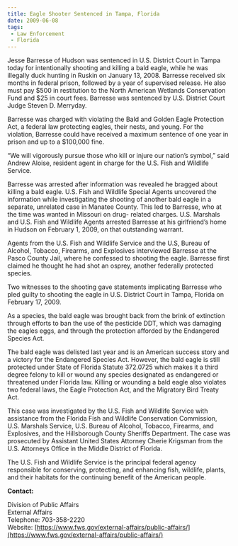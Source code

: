 ```yaml
---
title: Eagle Shooter Sentenced in Tampa, Florida
date: 2009-06-08
tags:
 - Law Enforcement
 - Florida
---
```


Jesse Barresse of Hudson was sentenced in U.S. District Court in Tampa today for intentionally shooting and killing a bald eagle, while he was illegally duck hunting in Ruskin on January 13, 2008\. Barresse received six months in federal prison, followed by a year of supervised release. He also must pay $500 in restitution to the North American Wetlands Conservation Fund and $25 in court fees. Barresse was sentenced by U.S. District Court Judge Steven D. Merryday.

Barresse was charged with violating the Bald and Golden Eagle Protection Act, a federal law protecting eagles, their nests, and young. For the violation, Barresse could have received a maximum sentence of one year in prison and up to a $100,000 fine.

“We will vigorously pursue those who kill or injure our nation’s symbol,” said Andrew Aloise, resident agent in charge for the U.S. Fish and Wildlife Service.

Barresse was arrested after information was revealed he bragged about killing a bald eagle. U.S. Fish and Wildlife Special Agents uncovered the information while investigating the shooting of another bald eagle in a separate, unrelated case in Manatee County. This led to Barresse, who at the time was wanted in Missouri on drug- related charges. U.S. Marshals and U.S. Fish and Wildlife Agents arrested Barresse at his girlfriend’s home in Hudson on February 1, 2009, on that outstanding warrant.

Agents from the U.S. Fish and Wildlife Service and the U.S, Bureau of Alcohol, Tobacco, Firearms, and Explosives interviewed Barresse at the Pasco County Jail, where he confessed to shooting the eagle. Barresse first claimed he thought he had shot an osprey, another federally protected species.

Two witnesses to the shooting gave statements implicating Barresse who pled guilty to shooting the eagle in U.S. District Court in Tampa, Florida on February 17, 2009.

As a species, the bald eagle was brought back from the brink of extinction through efforts to ban the use of the pesticide DDT, which was damaging the eagles eggs, and through the protection afforded by the Endangered Species Act.

The bald eagle was delisted last year and is an American success story and a victory for the Endangered Species Act. However, the bald eagle is still protected under State of Florida Statute 372.0725 which makes it a third degree felony to kill or wound any species designated as endangered or threatened under Florida law. Killing or wounding a bald eagle also violates two federal laws, the Eagle Protection Act, and the Migratory Bird Treaty Act.

This case was investigated by the U.S. Fish and Wildlife Service with assistance from the Florida Fish and Wildlife Conservation Commission, U.S. Marshals Service, U.S. Bureau of Alcohol, Tobacco, Firearms, and Explosives, and the Hillsborough County Sheriffs Department. The case was prosecuted by Assistant United States Attorney Cherie Krigsman from the U.S. Attorneys Office in the Middle District of Florida.

The U.S. Fish and Wildlife Service is the principal federal agency responsible for conserving, protecting, and enhancing fish, wildlife, plants, and their habitats for the continuing benefit of the American people.

**Contact:**

Division of Public Affairs  
External Affairs  
Telephone: 703-358-2220  
Website: [https://www.fws.gov/external-affairs/public-affairs/](https://www.fws.gov/external-affairs/public-affairs/)

